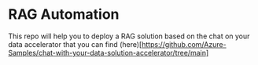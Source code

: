 # RAG Automation

This repo will help you to deploy a RAG solution based on the chat on your data accelerator that you can find (here)[https://github.com/Azure-Samples/chat-with-your-data-solution-accelerator/tree/main]